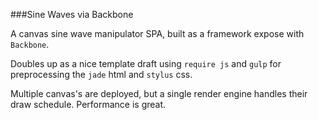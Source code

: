 ###Sine Waves via Backbone

A canvas sine wave manipulator SPA, built as a framework expose with `Backbone`.

Doubles up as a nice template draft using `require js` and `gulp` for preprocessing the `jade` html and `stylus` css.

Multiple canvas's are deployed, but a single render engine handles their draw schedule. Performance is great.